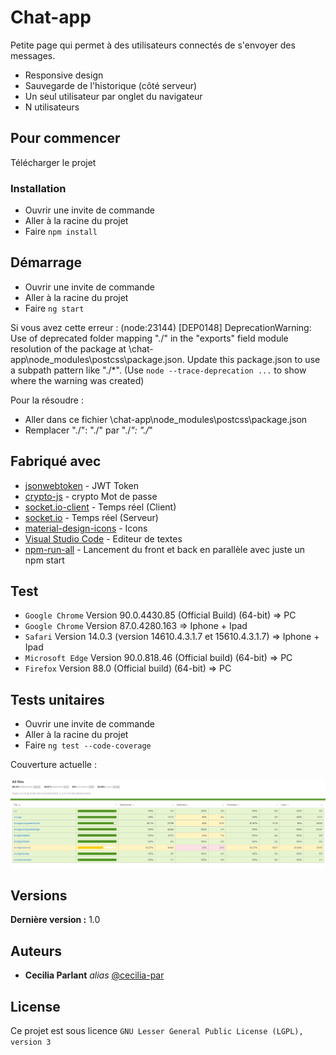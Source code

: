 # Chat-app

Petite page qui permet à des utilisateurs connectés de s'envoyer des messages.

- Responsive design
- Sauvegarde de l'historique (côté serveur)
- Un seul utilisateur par onglet du navigateur
- N utilisateurs

## Pour commencer

Télécharger le projet

### Installation

- Ouvrir une invite de commande
- Aller à la racine du projet
- Faire `npm install`

## Démarrage

- Ouvrir une invite de commande
- Aller à la racine du projet
- Faire `ng start`

Si vous avez cette erreur :
(node:23144) [DEP0148] DeprecationWarning: Use of deprecated folder mapping "./" in the "exports" field module resolution of the package at \chat-app\node_modules\postcss\package.json.
Update this package.json to use a subpath pattern like "./\*".
(Use `node --trace-deprecation ...` to show where the warning was created)

Pour la résoudre :

- Aller dans ce fichier \chat-app\node_modules\postcss\package.json
- Remplacer "./": "./" par "./_": "./_"

## Fabriqué avec

- [jsonwebtoken](https://www.npmjs.com/package/jsonwebtoken) - JWT Token
- [crypto-js](https://www.npmjs.com/package/crypto-js) - crypto Mot de passe
- [socket.io-client](https://socket.io/docs/v3/client-api/index.html) - Temps réel (Client)
- [socket.io](https://socket.io/) - Temps réel (Serveur)
- [material-design-icons](https://materialdesignicons.com/) - Icons
- [Visual Studio Code](https://code.visualstudio.com/download) - Editeur de textes
- [npm-run-all](https://www.npmjs.com/package/npm-run-all) - Lancement du front et back en parallèle avec juste un npm start

## Test

- `Google Chrome` Version 90.0.4430.85 (Official Build) (64-bit) => PC
- `Google Chrome` Version 87.0.4280.163 => Iphone + Ipad
- `Safari` Version 14.0.3 (version 14610.4.3.1.7 et 15610.4.3.1.7) => Iphone + Ipad
- `Microsoft Edge` Version 90.0.818.46 (Official build) (64-bit) => PC
- `Firefox` Version 88.0 (Official build) (64-bit) => PC

## Tests unitaires

- Ouvrir une invite de commande
- Aller à la racine du projet
- Faire `ng test --code-coverage`

Couverture actuelle :

![](images/coverage.jpg)

## Versions

**Dernière version :** 1.0

## Auteurs

- **Cecilia Parlant** _alias_ [@cecilia-par](https://github.com/cecilia-par)

## License

Ce projet est sous licence `GNU Lesser General Public License (LGPL), version 3`
